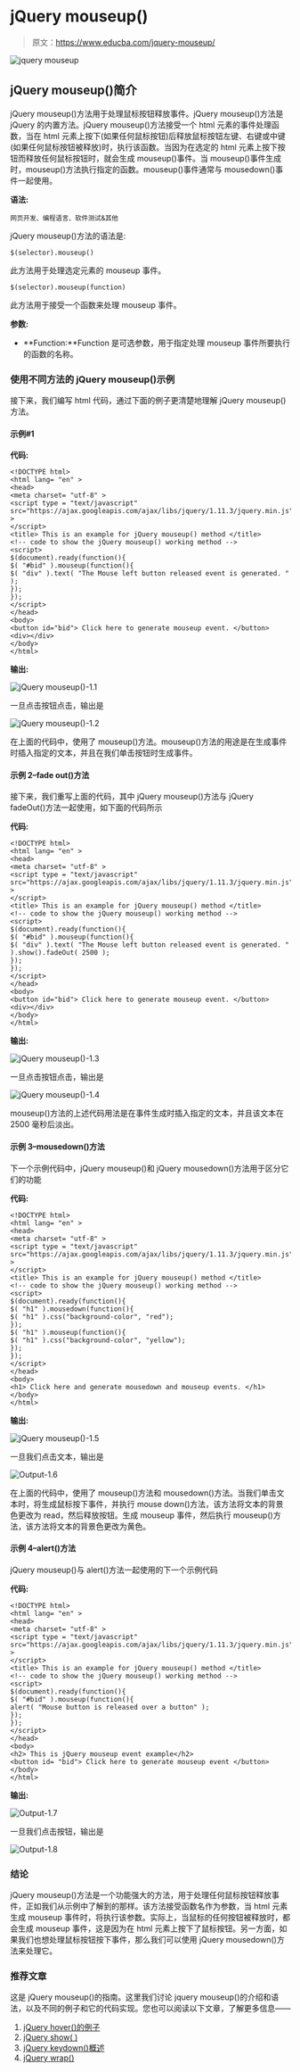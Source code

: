# jQuery mouseup()

> 原文：<https://www.educba.com/jquery-mouseup/>

![jquery mouseup](img/38bf4abb62454f9c4ed2f7723cd8dbae.png)



## jQuery mouseup()简介

jQuery mouseup()方法用于处理鼠标按钮释放事件。jQuery mouseup()方法是 jQuery 的内置方法。jQuery mouseup()方法接受一个 html 元素的事件处理函数，当在 html 元素上按下(如果任何鼠标按钮)后释放鼠标按钮左键、右键或中键(如果任何鼠标按钮被释放)时，执行该函数。当因为在选定的 html 元素上按下按钮而释放任何鼠标按钮时，就会生成 mouseup()事件。当 mouseup()事件生成时，mouseup()方法执行指定的函数。mouseup()事件通常与 mousedown()事件一起使用。

**语法:**

<small>网页开发、编程语言、软件测试&其他</small>

jQuery mouseup()方法的语法是:

```
$(selector).mouseup()
```

此方法用于处理选定元素的 mouseup 事件。

```
$(selector).mouseup(function)
```

此方法用于接受一个函数来处理 mouseup 事件。

**参数:**

*   **Function:**Function 是可选参数，用于指定处理 mouseup 事件所要执行的函数的名称。

### 使用不同方法的 jQuery mouseup()示例

接下来，我们编写 html 代码，通过下面的例子更清楚地理解 jQuery mouseup()方法。

#### 示例#1

**代码:**

```
<!DOCTYPE html>
<html lang= "en" >
<head>
<meta charset= "utf-8" >
<script type = "text/javascript" src="https://ajax.googleapis.com/ajax/libs/jquery/1.11.3/jquery.min.js" >
</script>
<title> This is an example for jQuery mouseup() method </title>
<!-- code to show the jQuery mouseup() working method -->
<script>
$(document).ready(function(){
$( "#bid" ).mouseup(function(){
$( "div" ).text( "The Mouse left button released event is generated. " );
});
});
</script>
</head>
<body>
<button id="bid"> Click here to generate mouseup event. </button>
<div></div>
</body>
</html>
```

**输出:**

![jQuery mouseup()-1.1](img/b1dc04e3402ad2170eb6d103bafa82af.png)



一旦点击按钮点击，输出是

![jQuery mouseup()-1.2](img/3b01503776e519af2f08d6ffda14967e.png)



在上面的代码中，使用了 mouseup()方法。mouseup()方法的用途是在生成事件时插入指定的文本，并且在我们单击按钮时生成事件。

#### 示例 2–fade out()方法

接下来，我们重写上面的代码，其中 jQuery mouseup()方法与 jQuery fadeOut()方法一起使用，如下面的代码所示

**代码:**

```
<!DOCTYPE html>
<html lang= "en" >
<head>
<meta charset= "utf-8" >
<script type = "text/javascript" src="https://ajax.googleapis.com/ajax/libs/jquery/1.11.3/jquery.min.js" >
</script>
<title> This is an example for jQuery mouseup() method </title>
<!-- code to show the jQuery mouseup() working method -->
<script>
$(document).ready(function(){
$( "#bid" ).mouseup(function(){
$( "div" ).text( "The Mouse left button released event is generated. " ).show().fadeOut( 2500 );
});
});
</script>
</head>
<body>
<button id="bid"> Click here to generate mouseup event. </button>
<div></div>
</body>
</html>
```

**输出:**

![jQuery mouseup()-1.3](img/870aca078aee2f1be573b9dad94c62fd.png)



一旦点击按钮点击，输出是

![jQuery mouseup()-1.4](img/a81664f4086007db032373f18f37ba84.png)



mouseup()方法的上述代码用法是在事件生成时插入指定的文本，并且该文本在 2500 毫秒后淡出。

#### 示例 3–mousedown()方法

下一个示例代码中，jQuery mouseup()和 jQuery mousedown()方法用于区分它们的功能

**代码:**

```
<!DOCTYPE html>
<html lang= "en" >
<head>
<meta charset= "utf-8" >
<script type = "text/javascript" src="https://ajax.googleapis.com/ajax/libs/jquery/1.11.3/jquery.min.js" >
</script>
<title> This is an example for jQuery mouseup() method </title>
<!-- code to show the jQuery mouseup() working method -->
<script>
$(document).ready(function(){
$( "h1" ).mousedown(function(){
$( "h1" ).css("background-color", "red");
});
$( "h1" ).mouseup(function(){
$( "h1" ).css("background-color", "yellow");
});
});
</script>
</head>
<body>
<h1> Click here and generate mousedown and mouseup events. </h1>
</body>
</html>
```

**输出:**

![jQuery mouseup()-1.5](img/f3cb136285506c4154b53b91dd7701ed.png)



一旦我们点击文本，输出是

![Output-1.6](img/bf5a8bd1fb94ce323c8d2127929155f4.png)



在上面的代码中，使用了 mouseup()方法和 mousedown()方法。当我们单击文本时，将生成鼠标按下事件，并执行 mouse down()方法，该方法将文本的背景色更改为 read，然后释放按钮。生成 mouseup 事件，然后执行 mouseup()方法，该方法将文本的背景色更改为黄色。

#### 示例 4–alert()方法

jQuery mouseup()与 alert()方法一起使用的下一个示例代码

**代码:**

```
<!DOCTYPE html>
<html lang= "en" >
<head>
<meta charset= "utf-8" >
<script type = "text/javascript" src="https://ajax.googleapis.com/ajax/libs/jquery/1.11.3/jquery.min.js" >
</script>
<title> This is an example for jQuery mouseup() method </title>
<!-- code to show the jQuery mouseup() working method -->
<script>
$(document).ready(function(){
$( "#bid" ).mouseup(function(){
alert( "Mouse button is released over a button" );
});
});
</script>
</head>
<body>
<h2> This is jQuery mouseup event example</h2>
<button id= "bid"> Click here to generate mouseup event </button>
</body>
</html>
```

**输出:**

![Output-1.7](img/765d80591762f2cd3cf21f78851bd266.png)



一旦我们点击按钮，输出是

![Output-1.8](img/3d129c1def2d5c5849bc25d712b1534c.png)



### 结论

jQuery mouseup()方法是一个功能强大的方法，用于处理任何鼠标按钮释放事件，正如我们从示例中了解到的那样。该方法接受函数名作为参数，当 html 元素生成 mouseup 事件时，将执行该参数。实际上，当鼠标的任何按钮被释放时，都会生成 mouseup 事件，这是因为在 html 元素上按下了鼠标按钮。另一方面，如果我们也想处理鼠标按钮按下事件，那么我们可以使用 jQuery mousedown()方法来处理它。

### 推荐文章

这是 jQuery mouseup()的指南。这里我们讨论 jquery mouseup()的介绍和语法，以及不同的例子和它的代码实现。您也可以阅读以下文章，了解更多信息——

1.  [jQuery hover()的例子](https://www.educba.com/jquery-hover/)
2.  [jQuery show( )](https://www.educba.com/jquery-show/)
3.  [jQuery keydown()概述](https://www.educba.com/jquery-keydown/)
4.  [jQuery wrap()](https://www.educba.com/jquery-wrap/)





